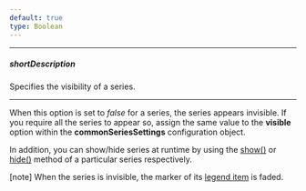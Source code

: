 ```yaml
---
default: true
type: Boolean
---
```

---
##### shortDescription
Specifies the visibility of a series.

---
When this option is set to *false* for a series, the series appears invisible. If you require all the series to appear so, assign the same value to the **visible** option within the **commonSeriesSettings** configuration object.

In addition, you can show/hide series at runtime by using the [show()](/api-reference/20%20Data%20Visualization%20Widgets/BaseChart/7%20Chart%20Elements/Series/3%20Methods/show().md '/Documentation/ApiReference/Data_Visualization_Widgets/dxPolarChart/Chart_Elements/Series/Methods/#show') or [hide()](/api-reference/20%20Data%20Visualization%20Widgets/dxPolarChart/7%20Chart%20Elements/Series/3%20Methods/hide().md '/Documentation/ApiReference/Data_Visualization_Widgets/dxPolarChart/Chart_Elements/Series/Methods/#hide') method of a particular series respectively.

[note] When the series is invisible, the marker of its [legend item](/concepts/05%20Widgets/PolarChart/10%20Visual%20Elements/120%20Legend.md '/Documentation/Guide/Widgets/PolarChart/Visual_Elements/#Legend') is faded.